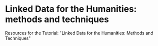 # Linked Data for the Humanities: methods and techniques
Resources for the Tutorial: "Linked Data for the Humanities: Methods and Techniques"
